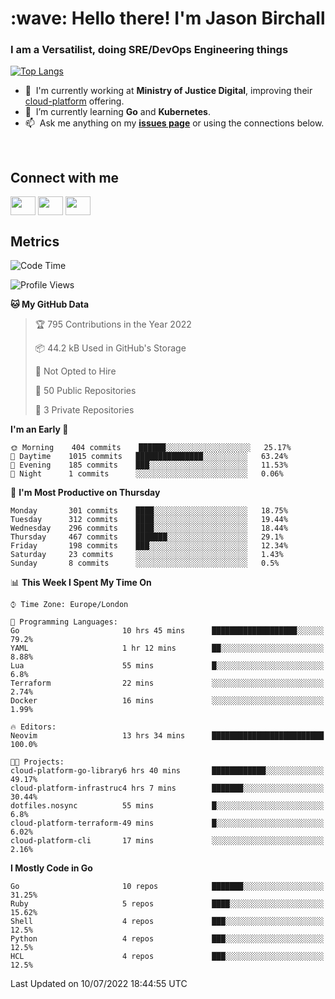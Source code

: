 <h1 align="left" id="jason-title">:wave: Hello there! I'm Jason Birchall</h1>
<h3 align="left">I am a Versatilist, doing SRE/DevOps Engineering things</h3>

[![Top Langs](https://github-readme-stats.vercel.app/api?username=jasonBirchall&show_icons=true&count_private=true&include_all_commits=true&theme=gruvbox)](https://github.com/anuraghazra/github-readme-stats)

- :office: &nbsp;I'm currently working at **Ministry of Justice Digital**, improving their [cloud-platform](https://github.com/ministryofjustice/cloud-platform) offering.
- :seedling: &nbsp;I’m currently learning **Go** and **Kubernetes**.
- :mailbox: &nbsp;Ask me anything on my **[issues page]** or using the connections below.


<br>

<h2>Connect with me</h2>
<p>
<a href="https://twitter.com/jsonBirchall" target="blank"><img align="center" src="https://cdn.jsdelivr.net/npm/simple-icons@3.0.1/icons/twitter.svg" alt="" height="30" width="40" /></a>
<a href="https://keybase.io/json0" target="blank"><img align="center" src="https://cdn.jsdelivr.net/npm/simple-icons@3.0.1/icons/keybase.svg" alt="" height="30" width="40" /></a>
<a href="https://www.reddit.com/user/kakorate" target="blank"><img align="center" src="https://cdn.jsdelivr.net/npm/simple-icons@3.0.1/icons/reddit.svg" alt="" height="30" width="40" /></a>
</p>

<h2>Metrics</h2>

<!--START_SECTION:waka-->
![Code Time](http://img.shields.io/badge/Code%20Time-0%20secs-blue)

![Profile Views](http://img.shields.io/badge/Profile%20Views-7-blue)

**🐱 My GitHub Data** 

> 🏆 795 Contributions in the Year 2022
 > 
> 📦 44.2 kB Used in GitHub's Storage 
 > 
> 🚫 Not Opted to Hire
 > 
> 📜 50 Public Repositories 
 > 
> 🔑 3 Private Repositories  
 > 
**I'm an Early 🐤** 

```text
🌞 Morning    404 commits    ██████░░░░░░░░░░░░░░░░░░░   25.17% 
🌆 Daytime    1015 commits   ███████████████░░░░░░░░░░   63.24% 
🌃 Evening    185 commits    ███░░░░░░░░░░░░░░░░░░░░░░   11.53% 
🌙 Night      1 commits      ░░░░░░░░░░░░░░░░░░░░░░░░░   0.06%

```
📅 **I'm Most Productive on Thursday** 

```text
Monday       301 commits    ████░░░░░░░░░░░░░░░░░░░░░   18.75% 
Tuesday      312 commits    ████░░░░░░░░░░░░░░░░░░░░░   19.44% 
Wednesday    296 commits    ████░░░░░░░░░░░░░░░░░░░░░   18.44% 
Thursday     467 commits    ███████░░░░░░░░░░░░░░░░░░   29.1% 
Friday       198 commits    ███░░░░░░░░░░░░░░░░░░░░░░   12.34% 
Saturday     23 commits     ░░░░░░░░░░░░░░░░░░░░░░░░░   1.43% 
Sunday       8 commits      ░░░░░░░░░░░░░░░░░░░░░░░░░   0.5%

```


📊 **This Week I Spent My Time On** 

```text
⌚︎ Time Zone: Europe/London

💬 Programming Languages: 
Go                       10 hrs 45 mins      ███████████████████░░░░░░   79.2% 
YAML                     1 hr 12 mins        ██░░░░░░░░░░░░░░░░░░░░░░░   8.88% 
Lua                      55 mins             █░░░░░░░░░░░░░░░░░░░░░░░░   6.8% 
Terraform                22 mins             ░░░░░░░░░░░░░░░░░░░░░░░░░   2.74% 
Docker                   16 mins             ░░░░░░░░░░░░░░░░░░░░░░░░░   1.99%

🔥 Editors: 
Neovim                   13 hrs 34 mins      █████████████████████████   100.0%

🐱‍💻 Projects: 
cloud-platform-go-library6 hrs 40 mins       ████████████░░░░░░░░░░░░░   49.17% 
cloud-platform-infrastruc4 hrs 7 mins        ███████░░░░░░░░░░░░░░░░░░   30.44% 
dotfiles.nosync          55 mins             █░░░░░░░░░░░░░░░░░░░░░░░░   6.8% 
cloud-platform-terraform-49 mins             █░░░░░░░░░░░░░░░░░░░░░░░░   6.02% 
cloud-platform-cli       17 mins             ░░░░░░░░░░░░░░░░░░░░░░░░░   2.16%

```

**I Mostly Code in Go** 

```text
Go                       10 repos            ███████░░░░░░░░░░░░░░░░░░   31.25% 
Ruby                     5 repos             ████░░░░░░░░░░░░░░░░░░░░░   15.62% 
Shell                    4 repos             ███░░░░░░░░░░░░░░░░░░░░░░   12.5% 
Python                   4 repos             ███░░░░░░░░░░░░░░░░░░░░░░   12.5% 
HCL                      4 repos             ███░░░░░░░░░░░░░░░░░░░░░░   12.5%

```



 Last Updated on 10/07/2022 18:44:55 UTC
<!--END_SECTION:waka-->

<!-- links -->

[issues page]: https://github.com/jasonBirchall/jasonBirchall/issues "jasonBirchall/issues"
